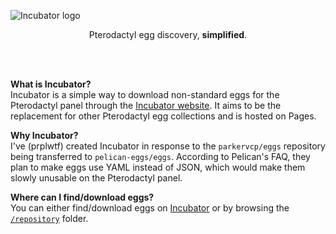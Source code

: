 ![Incubator logo](https://github.com/prplwtf/Incubator/assets/103201875/1a1d5b51-668a-432a-b68d-89ac314d87e2)
<p align="center">Pterodactyl egg discovery, <b>simplified</b>.</p><br><br>


**What is Incubator?**\
Incubator is a simple way to download non-standard eggs for the Pterodactyl panel through the [Incubator website](https://incubator.prpl.wtf).
It aims to be the replacement for other Pterodactyl egg collections and is hosted on Pages.

**Why Incubator?**\
I've (prplwtf) created Incubator in response to the `parkervcp/eggs` repository being transferred to `pelican-eggs/eggs`.
According to Pelican's FAQ, they plan to make eggs use YAML instead of JSON, which would make them slowly unusable on the Pterodactyl panel.

**Where can I find/download eggs?**\
You can either find/download eggs on [Incubator](https://incubator.prpl.wtf) or by browsing the [`/repository`](/repository) folder.
